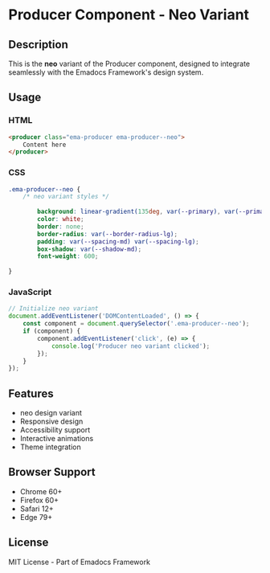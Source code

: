 # Producer Component - Neo Variant

## Description
This is the **neo** variant of the Producer component, designed to integrate seamlessly with the Emadocs Framework's design system.

## Usage

### HTML
```html
<producer class="ema-producer ema-producer--neo">
    Content here
</producer>
```

### CSS
```css
.ema-producer--neo {
    /* neo variant styles */
    
        background: linear-gradient(135deg, var(--primary), var(--primary-dark));
        color: white;
        border: none;
        border-radius: var(--border-radius-lg);
        padding: var(--spacing-md) var(--spacing-lg);
        box-shadow: var(--shadow-md);
        font-weight: 600;
    
}
```

### JavaScript
```javascript
// Initialize neo variant
document.addEventListener('DOMContentLoaded', () => {
    const component = document.querySelector('.ema-producer--neo');
    if (component) {
        component.addEventListener('click', (e) => {
            console.log('Producer neo variant clicked');
        });
    }
});
```

## Features
- neo design variant
- Responsive design
- Accessibility support
- Interactive animations
- Theme integration

## Browser Support
- Chrome 60+
- Firefox 60+
- Safari 12+
- Edge 79+

## License
MIT License - Part of Emadocs Framework
